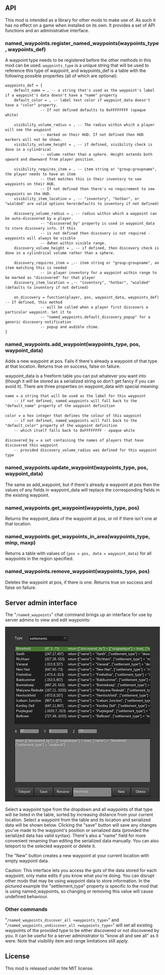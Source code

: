 ## API

This mod is intended as a library for other mods to make use of. As such it has no effect on a game when installed on its own. It provides a set of API functions and an administrative interface.

### named_waypoints.register_named_waypoints(waypoints_type, waypoints_def)

A waypoint type needs to be registered before the other methods in this mod can be used. ``waypoints_type`` is a unique string that will be used to reference this type of waypoint, and waypoints_def is a table with the following possible properties (all of which are optional):

	waypoints_def = {
		default_name = , -- a string that's used as the waypoint's label if a waypoint's data doesn't have a "name" property
		default_color = , -- label text color if waypoint_data doesn't have a "color" property.
					-- If not defined defaults to 0xFFFFFFFF (opaque white)

		visibility_volume_radius = , -- The radius within which a player will see the waypoint
					-- marked on their HUD. If not defined then HUD markers will not be shown.
		visibility_volume_height = , -- if defined, visibility check is done in a cylindrical
					-- volume rather than a sphere. Height extends both upward and downward from player position.

		visibility_requires_item = , -- item string or "group:groupname", the player needs to have an item
					-- that matches this in their inventory to see waypoints on their HUD.
					-- If not defined then there's no requirement to see waypoints on the HUD.
		visibility_item_location = , -- "inventory", "hotbar", or "wielded" are valid options here(defaults to inventory if not defined)

		discovery_volume_radius = , -- radius within which a waypoint can be auto-discovered by a player.
					-- "discovered_by" property is used in waypoint_data to store discovery info. If this
					-- is not defined then discovery is not required - waypoints will always be visible
					-- dwhen within visible range.
		discovery_volume_height = , -- if defined, then discovery check is done in a cylindrical volume rather than a sphere.

		discovery_requires_item = ,-- item string or "group:groupname", an item matching this is needed
					-- in player inventory for a waypoint within range to be marked as "discovered" for that player
		discovery_item_location = ,-- "inventory", "hotbar", "wielded" (defaults to inventory if not defined)

		on_discovery = function(player, pos, waypoint_data, waypoints_def) -- If defined, this method
					-- will be called when a player first discovers a particular waypoint. Set it to
					-- "named_waypoints.default_discovery_popup" for a generic discovery notification
					-- popup and audible chime.
	}

### named_waypoints.add_waypoint(waypoints_type, pos, waypoint_data)

Adds a new waypoint at pos. Fails if there's already a waypoint of that type at that location. Returns true on success, false on failure.

waypoint_data is a freeform table you can put whatever you want into (though it will be stored as a serialized string so don't get fancy if you can avoid it). There are three properties on waypoint_data with special meaning:

	name = a string that will be used as the label for this waypoint 
		-- if not defined, named_waypoints will fall back to the "default_name" property of the waypoint definition
	
	color = a hex integer that defines the colour of this waypoint
		-- if not defined, named_waypoints will fall back to the "default_color" property of the waypoint definition
		-- which itself falls back to 0xFFFFFFFF - opaque white

	discovered_by = a set containing the names of players that have discovered this waypoint
		-- provided discovery_volume_radius was defined for this waypoint type

### named_waypoints.update_waypoint(waypoints_type, pos, waypoint_data)

The same as add_waypoint, but if there's already a waypoint at pos then the values of any fields in waypoint_data will replace the corresponding fields in the existing waypoint.

### named_waypoints.get_waypoint(waypoints_type, pos)

Returns the waypoint_data of the waypoint at pos, or nil if there isn't one at that location.

### named_waypoints.get_waypoints_in_area(waypoints_type, minp, maxp)

Returns a table with values of ``{pos = pos, data = waypoint_data}`` for all waypoints in the region specified.

### named_waypoints.remove_waypoint(waypoints_type, pos)

Deletes the waypoint at pos, if there is one. Returns true on success and false on failure.

## Server admin interface

The "``/named_waypoints``" chat command brings up an interface for use by server admins to view and edit waypoints:

![](screenshot.png)

Select a waypoint type from the dropdown and all waypoints of that type will be listed in the table, sorted by increasing distance from your current location. Select a waypoint from the table and its location and serialized data will be shown below. Clicking the "save" button will save any changes you've made to the waypoint's position or serialized data (provided the serialized data has valid syntax). There's also a "name" field for more convenient renaming than editing the serialized data manually. You can also teleport to the selected waypoint or delete it.

The "New" button creates a new waypoint at your current location with empty waypoint data.

Caution: This interface lets you access the guts of the data stored for each waypoint, only make edits if you know what you're doing. You can disrupt other mods that may be using waypoint data to store information. In the pictured example the "settlement_type" property is specific to the mod that is using named_waypoints, so changing or removing this value will cause undefined behaviour.

### Other commands

"``/named_waypoints_discover_all <waypoints_type>``" and "``/named_waypoints_undiscover_all <waypoints_type>``" will set all existing waypoints of the provided type to be either discovered or not discovered by you. It can be useful for a server administrator to "know all and see all" as it were. Note that visibility item and range limitations still apply.

## License

This mod is released under hte MIT license.